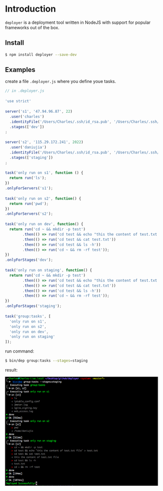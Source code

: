 # Introduction

`deployer` is a deployment tool written in NodeJS with support for popular frameworks out of the box.

## Install 

```bash
$ npm install deployer --save-dev
```

## Examples

create a file `.deployer.js` where you define youe tasks. 

```js
// in .deployer.js

'use strict'

server('s1', '47.94.96.87', 22)
  .user('charles')
  .identityFile('/Users/Charles/.ssh/id_rsa.pub', '/Users/Charles/.ssh/id_rsa', null)
  .stages(['dev'])
;

server('s2', '115.29.172.241', 2022)
  .user('daniujia')
  .identityFile('/Users/Charles/.ssh/id_rsa.pub', '/Users/Charles/.ssh/id_rsa', null)
  .stages(['staging'])
;

task('only run on s1', function () {
  return run('ls');
})
.onlyForServers('s1');

task('only run on s2', function() {
  return run('pwd');
})
.onlyForServers('s2');

task('only run on dev', function() {
  return run('cd ~ && mkdir -p test')
        .then(() => run('cd test && echo "this the content of test.txt file" > test.txt'))
        .then(() => run('cd test && cat test.txt'))
        .then(() => run('cd test && ls -h'))
        .then(() => run('cd ~ && rm -rf test'));
})
.onlyForStages('dev');

task('only run on staging', function() {
  return run('cd ~ && mkdir -p test')
        .then(() => run('cd test && echo "this the content of test.txt file" > test.txt'))
        .then(() => run('cd test && cat test.txt'))
        .then(() => run('cd test && ls -h'))
        .then(() => run('cd ~ && rm -rf test'));
})
.onlyForStages('staging');

task('group:tasks', [
  'only run on s1',
  'only run on s2',
  'only run on dev',
  'only run on staging'
]);
```

run command:

```bash
$ bin/dep group:tasks --stages=staging
```

result:

![result](./result.png)
